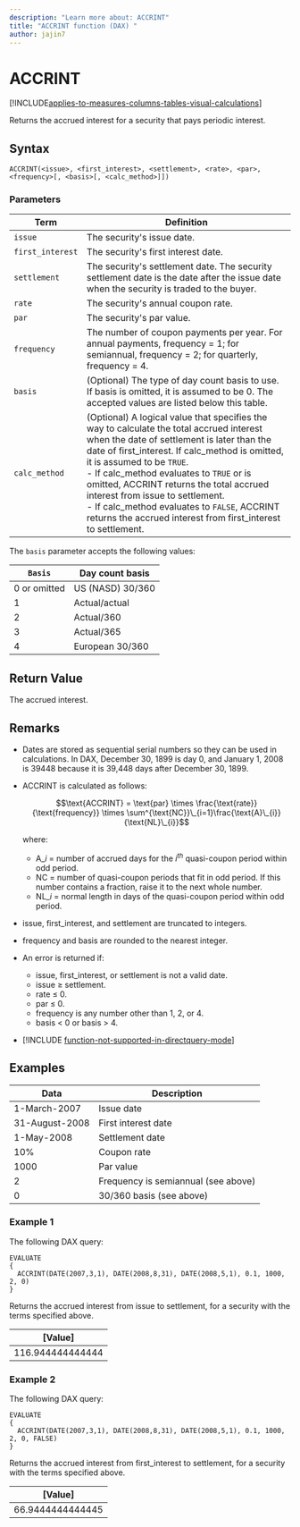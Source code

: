 ```yaml
---
description: "Learn more about: ACCRINT"
title: "ACCRINT function (DAX) "
author: jajin7
---
```


# ACCRINT

[!INCLUDE[applies-to-measures-columns-tables-visual-calculations](includes/applies-to-measures-columns-tables-visual-calculations.md)]

Returns the accrued interest for a security that pays periodic interest.

## Syntax

```dax
ACCRINT(<issue>, <first_interest>, <settlement>, <rate>, <par>, <frequency>[, <basis>[, <calc_method>]])
```

### Parameters

|Term|Definition|  
|--------|--------------|  
|`issue`|The security's issue date.|  
|`first_interest`|The security's first interest date.|
|`settlement`|The security's settlement date. The security settlement date is the date after the issue date when the security is traded to the buyer.|
|`rate`|The security's annual coupon rate.|
|`par`|The security's par value.|
|`frequency`|The number of coupon payments per year. For annual payments, frequency = 1; for semiannual, frequency = 2; for quarterly, frequency = 4.|
|`basis`|(Optional) The type of day count basis to use. If basis is omitted, it is assumed to be 0. The accepted values are listed below this table.|
|`calc_method`|(Optional) A logical value that specifies the way to calculate the total accrued interest when the date of settlement is later than the date of first_interest. If calc_method is omitted, it is assumed to be `TRUE`. <br/> - If calc_method evaluates to `TRUE` or is omitted, ACCRINT returns the total accrued interest from issue to settlement. <br/> - If calc_method evaluates to `FALSE`, ACCRINT returns the accrued interest from first_interest to settlement.|

The `basis` parameter accepts the following values:

| `Basis`    | **Day count basis** |
| ------------ | ------------------- |
| 0 or omitted | US (NASD) 30/360    |
| 1            | Actual/actual       |
| 2            | Actual/360          |
| 3            | Actual/365          |
| 4            | European 30/360     |

## Return Value

The accrued interest.

## Remarks

- Dates are stored as sequential serial numbers so they can be used in calculations. In DAX, December 30, 1899 is day 0, and January 1, 2008 is 39448 because it is 39,448 days after December 30, 1899.

- ACCRINT is calculated as follows:

  $$\text{ACCRINT} = \text{par} \times \frac{\text{rate}}{\text{frequency}} \times \sum^{\text{NC}}\_{i=1}\frac{\text{A}\_{i}}{\text{NL}\_{i}}$$

  where:

  - $\text{A}\_{i}$ = number of accrued days for the $i^{th}$ quasi-coupon period within odd period.
  - $\text{NC}$ = number of quasi-coupon periods that fit in odd period. If this number contains a fraction, raise it to the next whole number.
  - $\text{NL}\_{i}$ = normal length in days of the quasi-coupon period within odd period.

- issue, first_interest, and settlement are truncated to integers.

- frequency and basis are rounded to the nearest integer.

- An error is returned if:
  - issue, first_interest, or settlement is not a valid date.
  - issue ≥ settlement.
  - rate ≤ 0.
  - par ≤ 0.
  - frequency is any number other than 1, 2, or 4.
  - basis < 0 or basis > 4.

- [!INCLUDE [function-not-supported-in-directquery-mode](includes/function-not-supported-in-directquery-mode.md)]

## Examples

| **Data**       | **Description**                     |
| -------------- | ----------------------------------- |
| 1-March-2007   | Issue date                          |
| 31-August-2008 | First interest date                 |
| 1-May-2008     | Settlement date                     |
| 10%            | Coupon rate                         |
| 1000           | Par value                           |
| 2              | Frequency is semiannual (see above) |
| 0              | 30/360 basis (see above)            |

### Example 1

The following DAX query:

```dax
EVALUATE
{
  ACCRINT(DATE(2007,3,1), DATE(2008,8,31), DATE(2008,5,1), 0.1, 1000, 2, 0)
}
```

Returns the accrued interest from issue to settlement, for a security with the terms specified above.

| **[Value]**    |
| ---------------- |
| 116.944444444444 |

### Example 2

The following DAX query:

```dax
EVALUATE
{
  ACCRINT(DATE(2007,3,1), DATE(2008,8,31), DATE(2008,5,1), 0.1, 1000, 2, 0, FALSE)
}
```

Returns the accrued interest from first_interest to settlement, for a security with the terms specified above.

| **[Value]**    |
| ---------------- |
| 66.9444444444445 |
